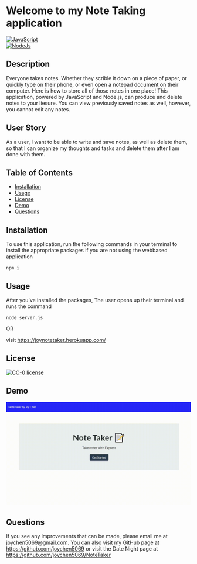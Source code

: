 # Welcome to my Note Taking application

[![JavaScript](https://img.shields.io/badge/Made%20With-JavaScript-blue.svg)](https://shields.io/)  
[![NodeJs](https://img.shields.io/badge/Made%20With-NodeJs-green.svg)](https://shields.io/) 
  
## Description
  
Everyone takes notes. Whether they scrible it down on a piece of paper, or quickly type on their phone, or even open a notepad document on their computer. Here is how to store all of those notes in one place! This application, powered by JavaScript and Node.js, can produce and delete notes to your liesure. You can view previously saved notes as well, however, you cannot edit any notes. 

## User Story

As a user, I want to be able to write and save notes, as well as delete them, so that I can organize my thoughts and tasks and delete them after I am done with them. 

  
## Table of Contents
* [Installation](#installation)
* [Usage](#usage)
* [License](#license)
* [Demo](#demo)
* [Questions](#questions)

  
## Installation

To use this application, run the following commands in your terminal to install the appropriate packages if you are not using the webbased application

    npm i 

## Usage 

After you've installed the packages, The user opens up their terminal and runs the command
   
    node server.js

OR

visit https://joynotetaker.herokuapp.com/

## License
[![CC-0 license](https://img.shields.io/badge/License-CC--0-blue.svg)](https://creativecommons.org/licenses/by-nd/4.0) 

## Demo
![Demo](public/assets/demo/Note-Demo.gif)

## Questions
  
If you see any improvements that can be made, please email me at joychen5069@gmail.com. You can also visit my GitHub page at https://github.com/joychen5069 or visit the Date Night page at https://github.com/joychen5069/NoteTaker

  